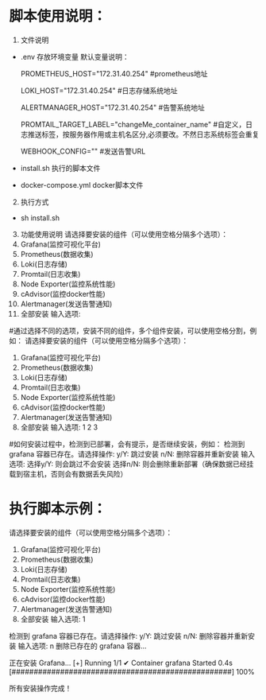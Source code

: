 # 脚本使用说明：
1. 文件说明
* .env
  存放环境变量
  默认变量说明：
  
  PROMETHEUS_HOST="172.31.40.254"  #prometheus地址
  
  LOKI_HOST="172.31.40.254"  #日志存储系统地址
  
  ALERTMANAGER_HOST="172.31.40.254"  #告警系统地址
  
  PROMTAIL_TARGET_LABEL="changeMe_container_name"  #自定义，日志推送标签，按服务器作用或主机名区分,必须要改。不然日志系统标签会重复
  
  WEBHOOK_CONFIG=""  #发送告警URL
  
* install.sh
  执行的脚本文件
  
* docker-compose.yml
  docker脚本文件
  
2. 执行方式
* sh install.sh

3. 功能使用说明
请选择要安装的组件（可以使用空格分隔多个选项）：
1. Grafana(监控可视化平台)
2. Prometheus(数据收集)
3. Loki(日志存储)
4. Promtail(日志收集)
5. Node Exporter(监控系统性能)
6. cAdvisor(监控docker性能)
7. Alertmanager(发送告警通知)
0. 全部安装
输入选项: 

#通过选择不同的选项，安装不同的组件，多个组件安装，可以使用空格分割，例如：
请选择要安装的组件（可以使用空格分隔多个选项）：
1. Grafana(监控可视化平台)
2. Prometheus(数据收集)
3. Loki(日志存储)
4. Promtail(日志收集)
5. Node Exporter(监控系统性能)
6. cAdvisor(监控docker性能)
7. Alertmanager(发送告警通知)
0. 全部安装
输入选项: 1 2 3

#如何安装过程中，检测到已部署，会有提示，是否继续安装，例如：
检测到 grafana 容器已存在。请选择操作:
y/Y: 跳过安装
n/N: 删除容器并重新安装
输入选项: 
选择y/Y: 则会跳过不会安装
选择n/N: 则会删除重新部署（确保数据已经挂载到宿主机，否则会有数据丢失风险）


# 执行脚本示例：
请选择要安装的组件（可以使用空格分隔多个选项）：
1. Grafana(监控可视化平台)
2. Prometheus(数据收集)
3. Loki(日志存储)
4. Promtail(日志收集)
5. Node Exporter(监控系统性能)
6. cAdvisor(监控docker性能)
7. Alertmanager(发送告警通知)
0. 全部安装
输入选项: 1

检测到 grafana 容器已存在。请选择操作:
y/Y: 跳过安装
n/N: 删除容器并重新安装
输入选项: n
删除已存在的 grafana 容器...


正在安装 Grafana...
[+] Running 1/1
 ✔ Container grafana  Started                                                                                                                                                      0.4s 
[##################################################] 100%

所有安装操作完成！
